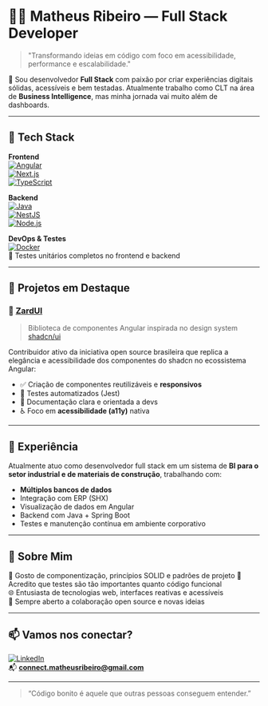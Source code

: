 # 👨‍💻 Matheus Ribeiro — Full Stack Developer

> "Transformando ideias em código com foco em acessibilidade, performance e escalabilidade."

🎯 Sou desenvolvedor **Full Stack** com paixão por criar experiências digitais sólidas, acessíveis e bem testadas. Atualmente trabalho como CLT na área de **Business Intelligence**, mas minha jornada vai muito além de dashboards.

---

## 🧠 Tech Stack

**Frontend**  
[![Angular](https://img.shields.io/badge/Angular-DD0031?style=flat&logo=angular&logoColor=white)](https://angular.io)  
[![Next.js](https://img.shields.io/badge/Next.js-000000?style=flat&logo=next.js&logoColor=white)](https://nextjs.org)  
[![TypeScript](https://img.shields.io/badge/TypeScript-007ACC?style=flat&logo=typescript&logoColor=white)](https://www.typescriptlang.org/)

**Backend**  
[![Java](https://img.shields.io/badge/Java-ED8B00?style=flat&logo=java&logoColor=white)](https://www.java.com)  
[![NestJS](https://img.shields.io/badge/NestJS-E0234E?style=flat&logo=nestjs&logoColor=white)](https://nestjs.com)  
[![Node.js](https://img.shields.io/badge/Node.js-339933?style=flat&logo=node.js&logoColor=white)](https://nodejs.org)

**DevOps & Testes**  
[![Docker](https://img.shields.io/badge/Docker-2496ED?style=flat&logo=docker&logoColor=white)](https://www.docker.com)  
🧪 Testes unitários completos no frontend e backend

---

## 🧩 Projetos em Destaque

### 🔹 [ZardUI](https://www.zardui.com/)
> Biblioteca de componentes Angular inspirada no design system [shadcn/ui](https://ui.shadcn.com)

Contribuidor ativo da iniciativa open source brasileira que replica a elegância e acessibilidade dos componentes do shadcn no ecossistema Angular:

- ✅ Criação de componentes reutilizáveis e **responsivos**
- 🧪 Testes automatizados (Jest)
- 📖 Documentação clara e orientada a devs
- ♿️ Foco em **acessibilidade (a11y)** nativa

---

## 💼 Experiência

Atualmente atuo como desenvolvedor full stack em um sistema de **BI para o setor industrial e de materiais de construção**, trabalhando com:

- **Múltiplos bancos de dados**
- Integração com ERP (SHX)
- Visualização de dados em Angular
- Backend com Java + Spring Boot
- Testes e manutenção contínua em ambiente corporativo

---

## 🚀 Sobre Mim

🔁 Gosto de componentização, princípios SOLID e padrões de projeto
🎯 Acredito que testes são tão importantes quanto código funcional  
🌐 Entusiasta de tecnologias web, interfaces reativas e acessíveis  
💬 Sempre aberto a colaboração open source e novas ideias

---

## 📫 Vamos nos conectar?

[![LinkedIn](https://img.shields.io/badge/LinkedIn-0A66C2?style=flat&logo=linkedin&logoColor=white)](https://www.linkedin.com/in/ribeiro-matheus/)  
📬 **connect.matheusribeiro@gmail.com**

---

> “Código bonito é aquele que outras pessoas conseguem entender.”
